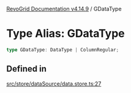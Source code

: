 [RevoGrid Documentation v4.14.9](README.md) / GDataType

# Type Alias: GDataType

```ts
type GDataType: DataType | ColumnRegular;
```

## Defined in

[src/store/dataSource/data.store.ts:27](https://github.com/revolist/revogrid/blob/6c3c52a081bcade371a3f5576e4e5805c6bbce5c/src/store/dataSource/data.store.ts#L27)

